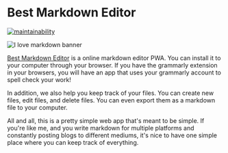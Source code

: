 # Best Markdown Editor

[![maintainability](https://api.codeclimate.com/v1/badges/8b4e38f4f0d77a81386a/maintainability)](https://codeclimate.com/github/Best-Markdown-Editor/front-end/maintainability)

![I love markdown banner](https://i.imgur.com/WWVpqS9.png)

[Best Markdown Editor](https://www.bestmarkdowneditor.com) is a online markdown editor PWA. You can install it to your computer through your browser. If you have the grammarly extension in your browsers, you will have an app that uses your grammarly account to spell check your work!

In addition, we also help you keep track of your files. You can create new files, edit files, and delete files. You can even export them as a markdown file to your computer.

All and all, this is a pretty simple web app that's meant to be simple. If you're like me, and you write markdown for multiple platforms and constantly posting blogs to different mediums, it's nice to have one simple place where you can keep track of everything.
 